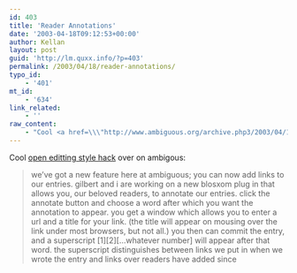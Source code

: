 ```yaml
---
id: 403
title: 'Reader Annotations'
date: '2003-04-18T09:12:53+00:00'
author: Kellan
layout: post
guid: 'http://lm.quxx.info/?p=403'
permalink: /2003/04/18/reader-annotations/
typo_id:
    - '401'
mt_id:
    - '634'
link_related:
    - ''
raw_content:
    - "Cool <a href=\\\"http://www.ambiguous.org/archive.php3/2003/04/18#quinn2003418.1\\\">open editting style hack</a> over on ambigous:\r\n<blockquote>\r\n we\\'ve got a new feature here at ambiguous; you can now add links to our entries. gilbert and i are working on a new blosxom  plug in that allows you, our beloved readers, to annotate our entries. click the annotate button and choose a word after which you want the annotation to appear. you get a window which allows you to enter a url and a title for your link. (the title will appear on mousing over the link under most browsers, but not all.) you then can commit the entry, and a superscript [1][2][...whatever number] will appear after that word. the superscript distinguishes between links we put in when we wrote the entry and links over readers have added since\r\n</blockquote>"
---
```


Cool [open editting style hack](http://www.ambiguous.org/archive.php3/2003/04/18#quinn2003418.1) over on ambigous:

> we’ve got a new feature here at ambiguous; you can now add links to our entries. gilbert and i are working on a new blosxom plug in that allows you, our beloved readers, to annotate our entries. click the annotate button and choose a word after which you want the annotation to appear. you get a window which allows you to enter a url and a title for your link. (the title will appear on mousing over the link under most browsers, but not all.) you then can commit the entry, and a superscript \[1\]\[2\]\[…whatever number\] will appear after that word. the superscript distinguishes between links we put in when we wrote the entry and links over readers have added since